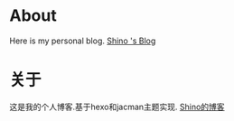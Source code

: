 # About

Here is my personal blog. [Shino 's Blog](www.shino.org.cn)

# 关于

这是我的个人博客.基于hexo和jacman主题实现. [Shino的博客](www.shino.org.cn)
